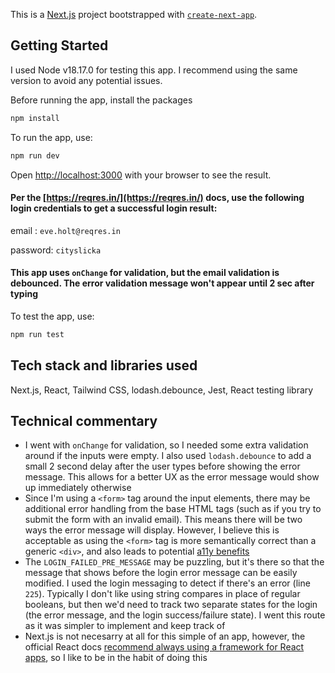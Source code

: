 This is a [Next.js](https://nextjs.org/) project bootstrapped with [`create-next-app`](https://github.com/vercel/next.js/tree/canary/packages/create-next-app).

## Getting Started

I used Node v18.17.0 for testing this app. I recommend using the same version to avoid any potential issues.

Before running the app, install the packages

```bash
npm install
```

To run the app, use:

```bash
npm run dev
```

Open [http://localhost:3000](http://localhost:3000) with your browser to see the result.

#### Per the [https://reqres.in/](https://reqres.in/) docs, use the following login credentials to get a successful login result:

email : `eve.holt@reqres.in`

password: `cityslicka`

#### This app uses `onChange` for validation, but the email validation is debounced. The error validation message won't appear until 2 sec after typing

To test the app, use:

```bash
npm run test
```

## Tech stack and libraries used

Next.js, React, Tailwind CSS, lodash.debounce, Jest, React testing library

## Technical commentary

- I went with `onChange` for validation, so I needed some extra validation around if the inputs were empty. I also used `lodash.debounce` to add a small 2 second delay after the user types before showing the error message. This allows for a better UX as the error message would show up immediately otherwise
- Since I'm using a `<form>` tag around the input elements, there may be additional error handling from the base HTML tags (such as if you try to submit the form with an invalid email). This means there will be two ways the error message will display. However, I believe this is acceptable as using the `<form>` tag is more semantically correct than a generic `<div>`, and also leads to potential [a11y benefits](https://www.w3.org/TR/2014/NOTE-WCAG20-TECHS-20140916/G184)
- The `LOGIN_FAILED_PRE_MESSAGE` may be puzzling, but it's there so that the message that shows before the login error message can be easily modified. I used the login messaging to detect if there's an error (line `225`). Typically I don't like using string compares in place of regular booleans, but then we'd need to track two separate states for the login (the error message, and the login success/failure state). I went this route as it was simpler to implement and keep track of
- Next.js is not necesarry at all for this simple of an app, however, the official React docs [recommend always using a framework for React apps](https://react.dev/learn/start-a-new-react-project), so I like to be in the habit of doing this
